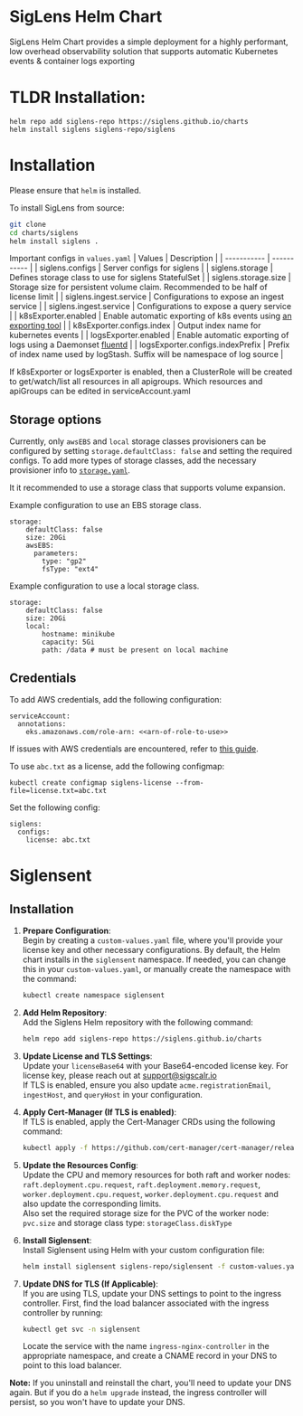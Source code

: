 # SigLens Helm Chart

SigLens Helm Chart provides a simple deployment for a highly performant, low overhead observability solution that supports automatic Kubernetes events & container logs exporting

# TLDR Installation:

```
helm repo add siglens-repo https://siglens.github.io/charts
helm install siglens siglens-repo/siglens
```

# Installation

Please ensure that `helm` is installed.

To install SigLens from source:
```bash
git clone
cd charts/siglens
helm install siglens .
```

Important configs in `values.yaml`
| Values      | Description |
| ----------- | ----------- |
| siglens.configs      | Server configs for siglens       |
| siglens.storage   | Defines storage class to use for siglens StatefulSet        |
| siglens.storage.size | Storage size for persistent volume claim. Recommended to be half of license limit |
| siglens.ingest.service | Configurations to expose an ingest service |
| siglens.ingest.service | Configurations to expose a query service |
| k8sExporter.enabled   | Enable automatic exporting of k8s events using [an exporting tool](https://github.com/opsgenie/kubernetes-event-exporter)      |
| k8sExporter.configs.index   | Output index name for kubernetes events      |
| logsExporter.enabled   | Enable automatic exporting of logs using a Daemonset [fluentd](https://docs.fluentd.org/container-deployment/kubernetes)      |
| logsExporter.configs.indexPrefix   | Prefix of index name used by logStash. Suffix will be namespace of log source      |

If k8sExporter or logsExporter is enabled, then a ClusterRole will be created to get/watch/list all resources in all apigroups. Which resources and apiGroups can be edited in serviceAccount.yaml

## Storage options

Currently, only `awsEBS` and `local` storage classes provisioners can be configured by setting `storage.defaultClass: false` and setting the required configs. To add more types of storage classes, add the necessary provisioner info to [`storage.yaml`](charts/siglens/templates/storage.yaml). 

It it recommended to use a storage class that supports volume expansion. 

Example configuration to use an EBS storage class.
```
storage:
    defaultClass: false
    size: 20Gi
    awsEBS:
      parameters: 
        type: "gp2"
        fsType: "ext4"
```

Example configuration to use a local storage class.
```
storage:
    defaultClass: false
    size: 20Gi
    local:
        hostname: minikube
        capacity: 5Gi 
        path: /data # must be present on local machine
```

## Credentials

To add AWS credentials, add the following configuration:
```
serviceAccount:
  annotations:
    eks.amazonaws.com/role-arn: <<arn-of-role-to-use>>
```

If issues with AWS credentials are encountered, refer to [this guide](https://docs.aws.amazon.com/eks/latest/userguide/iam-roles-for-service-accounts.html).


To use `abc.txt` as a license, add the following configmap:
```
kubectl create configmap siglens-license --from-file=license.txt=abc.txt
```

Set the following config:
```
siglens:
  configs:
    license: abc.txt
```

# Siglensent
## Installation

1. **Prepare Configuration**:  
   Begin by creating a `custom-values.yaml` file, where you'll provide your license key and other necessary configurations. By default, the Helm chart installs in the `siglensent` namespace. If needed, you can change this in your `custom-values.yaml`, or manually create the namespace with the command:  
   ```bash
   kubectl create namespace siglensent
   ```

2. **Add Helm Repository**:  
   Add the Siglens Helm repository with the following command:  
   ```bash
   helm repo add siglens-repo https://siglens.github.io/charts
   ```

3. **Update License and TLS Settings**:  
   Update your `licenseBase64` with your Base64-encoded license key. For license key, please reach out at support@sigscalr.io \
   If TLS is enabled, ensure you also update `acme.registrationEmail`, `ingestHost`, and `queryHost` in your configuration.

4. **Apply Cert-Manager (If TLS is enabled)**:  
   If TLS is enabled, apply the Cert-Manager CRDs using the following command:  
   ```bash
   kubectl apply -f https://github.com/cert-manager/cert-manager/releases/download/v1.14.4/cert-manager.crds.yaml
   ```

5. **Update the Resources Config**:  
   Update the CPU and memory resources for both raft and worker nodes: `raft.deployment.cpu.request`, `raft.deployment.memory.request`, `worker.deployment.cpu.request`, `worker.deployment.cpu.request` and also update the corresponding limits. \
   Also set the required storage size for the PVC of the worker node: `pvc.size` and storage class type: `storageClass.diskType`


6. **Install Siglensent**:  
   Install Siglensent using Helm with your custom configuration file:  
   ```bash
   helm install siglensent siglens-repo/siglensent -f custom-values.yaml --namespace siglensent
   ```

7. **Update DNS for TLS (If Applicable)**:  
   If you are using TLS, update your DNS settings to point to the ingress controller. First, find the load balancer associated with the ingress controller by running:  
   ```bash
   kubectl get svc -n siglensent
   ```  
   Locate the service with the name `ingress-nginx-controller` in the appropriate namespace, and create a CNAME record in your DNS to point to this load balancer.

**Note:** If you uninstall and reinstall the chart, you'll need to update your
DNS again. But if you do a `helm upgrade` instead, the ingress controller will
persist, so you won't have to update your DNS.
